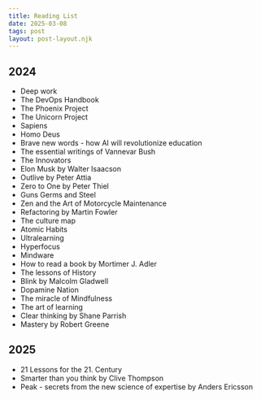 ```yaml
---
title: Reading List
date: 2025-03-08
tags: post
layout: post-layout.njk
---
```


## 2024

- Deep work
- The DevOps Handbook
- The Phoenix Project
- The Unicorn Project
- Sapiens
- Homo Deus
- Brave new words - how AI will revolutionize education
- The essential writings of Vannevar Bush
- The Innovators
- Elon Musk by Walter Isaacson
- Outlive by Peter Attia
- Zero to One by Peter Thiel 
- Guns Germs and Steel
- Zen and the Art of Motorcycle Maintenance
- Refactoring by Martin Fowler
- The culture map
- Atomic Habits
- Ultralearning
- Hyperfocus
- Mindware
- How to read a book by Mortimer J. Adler
- The lessons of History
- Blink by Malcolm Gladwell
- Dopamine Nation
- The miracle of Mindfulness
- The art of learning
- Clear thinking by Shane Parrish
- Mastery by Robert Greene

## 2025

- 21 Lessons for the 21. Century
- Smarter than you think by Clive Thompson
- Peak - secrets from the new science of expertise by Anders Ericsson
